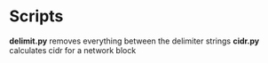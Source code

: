 # Scripts
 
__delimit.py__  removes everything between the delimiter strings
__cidr.py__ calculates cidr for a network block


